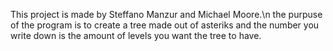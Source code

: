 This project is made by Steffano Manzur and Michael Moore.\n
the purpuse of the program is to create a tree made out of asteriks and the number you write down is the amount of levels you want the tree to have.
